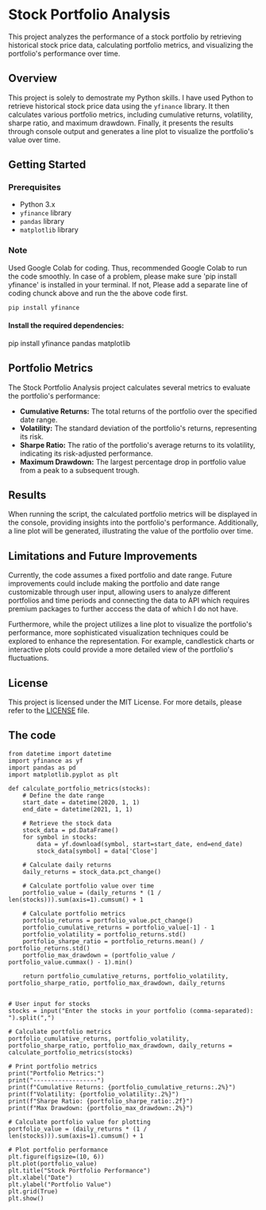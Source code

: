# Stock Portfolio Analysis

This project analyzes the performance of a stock portfolio by retrieving historical stock price data, calculating portfolio metrics, and visualizing the portfolio's performance over time.

## Overview

This project is solely to demostrate my Python skills. I have used Python to retrieve historical stock price data using the `yfinance` library. It then calculates various portfolio metrics, including cumulative returns, volatility, sharpe ratio, and maximum drawdown. Finally, it presents the results through console output and generates a line plot to visualize the portfolio's value over time.

## Getting Started

### Prerequisites

- Python 3.x
- `yfinance` library
- `pandas` library
- `matplotlib` library

### Note

Used Google Colab for coding. Thus, recommended Google Colab to run the code smoothly. In case of a problem, please make sure 'pip install yfinance' is installed in your terminal.
If not, Please add a separate line of coding chunck above and run the the above code first.

```bash
pip install yfinance
```
#### Install the required dependencies:
pip install yfinance pandas matplotlib

## Portfolio Metrics

The Stock Portfolio Analysis project calculates several metrics to evaluate the portfolio's performance:

- **Cumulative Returns:** The total returns of the portfolio over the specified date range.
- **Volatility:** The standard deviation of the portfolio's returns, representing its risk.
- **Sharpe Ratio:** The ratio of the portfolio's average returns to its volatility, indicating its risk-adjusted performance.
- **Maximum Drawdown:** The largest percentage drop in portfolio value from a peak to a subsequent trough.

## Results

When running the script, the calculated portfolio metrics will be displayed in the console, providing insights into the portfolio's performance. Additionally, a line plot will be generated, illustrating the value of the portfolio over time.

## Limitations and Future Improvements

Currently, the code assumes a fixed portfolio and date range. Future improvements could include making the portfolio and date range customizable through user input, allowing users to analyze different portfolios and time periods and connecting the data to API which requires premium packages to further acccess the data of which I do not have.

Furthermore, while the project utilizes a line plot to visualize the portfolio's performance, more sophisticated visualization techniques could be explored to enhance the representation. For example, candlestick charts or interactive plots could provide a more detailed view of the portfolio's fluctuations.

## License

This project is licensed under the MIT License. For more details, please refer to the [LICENSE](LICENSE) file.

## The code
```
from datetime import datetime
import yfinance as yf
import pandas as pd
import matplotlib.pyplot as plt

def calculate_portfolio_metrics(stocks):
    # Define the date range
    start_date = datetime(2020, 1, 1)
    end_date = datetime(2021, 1, 1)

    # Retrieve the stock data
    stock_data = pd.DataFrame()
    for symbol in stocks:
        data = yf.download(symbol, start=start_date, end=end_date)
        stock_data[symbol] = data['Close']

    # Calculate daily returns
    daily_returns = stock_data.pct_change()

    # Calculate portfolio value over time
    portfolio_value = (daily_returns * (1 / len(stocks))).sum(axis=1).cumsum() + 1

    # Calculate portfolio metrics
    portfolio_returns = portfolio_value.pct_change()
    portfolio_cumulative_returns = portfolio_value[-1] - 1
    portfolio_volatility = portfolio_returns.std()
    portfolio_sharpe_ratio = portfolio_returns.mean() / portfolio_returns.std()
    portfolio_max_drawdown = (portfolio_value / portfolio_value.cummax() - 1).min()

    return portfolio_cumulative_returns, portfolio_volatility, portfolio_sharpe_ratio, portfolio_max_drawdown, daily_returns


# User input for stocks
stocks = input("Enter the stocks in your portfolio (comma-separated): ").split(",")

# Calculate portfolio metrics
portfolio_cumulative_returns, portfolio_volatility, portfolio_sharpe_ratio, portfolio_max_drawdown, daily_returns = calculate_portfolio_metrics(stocks)

# Print portfolio metrics
print("Portfolio Metrics:")
print("------------------")
print(f"Cumulative Returns: {portfolio_cumulative_returns:.2%}")
print(f"Volatility: {portfolio_volatility:.2%}")
print(f"Sharpe Ratio: {portfolio_sharpe_ratio:.2f}")
print(f"Max Drawdown: {portfolio_max_drawdown:.2%}")

# Calculate portfolio value for plotting
portfolio_value = (daily_returns * (1 / len(stocks))).sum(axis=1).cumsum() + 1

# Plot portfolio performance
plt.figure(figsize=(10, 6))
plt.plot(portfolio_value)
plt.title("Stock Portfolio Performance")
plt.xlabel("Date")
plt.ylabel("Portfolio Value")
plt.grid(True)
plt.show()
```
